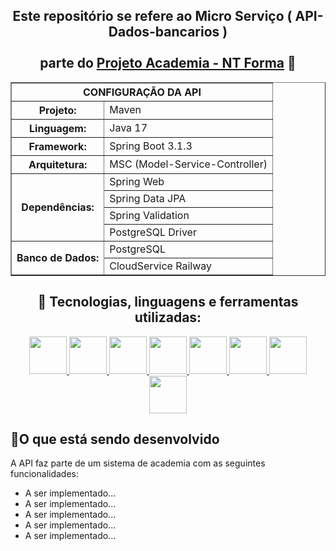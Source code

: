 <div align="center">
  <h2>
    Este repositório se refere ao Micro Serviço ( API-Dados-bancarios ) 
    <br>
    <br>
    parte do <u>Projeto Academia - NT Forma</u> 💪
  </h2>
</div>


<div align="center">
    <table border="1">
        <tr>
            <th colspan="2">CONFIGURAÇÃO DA API</th>
        </tr>
        <tr>
            <th>Projeto:</th>
            <td>Maven</td>
        </tr>
        <tr>
            <th>Linguagem:</th>
            <td>Java 17</td>
        </tr>
        <tr>
            <th>Framework:</th>
            <td>Spring Boot 3.1.3</td>
        </tr>
        <tr>
            <th>Arquitetura:</th>
            <td>MSC (Model-Service-Controller)</td>
        </tr>
        <tr>
            <th rowspan="4">Dependências:</th>
            <td>Spring Web</td>
        </tr>
        <tr>
            <td>Spring Data JPA</td>
        </tr>
        <tr>
            <td>Spring Validation</td>
        </tr>
        <tr>
            <td>PostgreSQL Driver</td>
        </tr>
        <tr>
            <th rowspan="2">Banco de Dados:</th>
            <td>PostgreSQL</td>
        </tr>
        <tr>
            <td>CloudService Railway</td>
        </tr>
    </table>
</div>



<div align="center">
  <h2>🧰 Tecnologias, linguagens e ferramentas utilizadas:</h2>
  <p align="center">
    <a href="https://github.com/PFonsecaFV/PFonsecaFV">
    <img src="https://github.com/PFonsecaFV/PFonsecaFV/blob/main/src/icons/ic_java.svg" width="60" fill="none" />
    <img src="https://github.com/PFonsecaFV/PFonsecaFV/blob/main/src/icons/ic_maven.svg" width="60" fill="none" />
    <img src="https://github.com/PFonsecaFV/PFonsecaFV/blob/main/src/icons/ic_spring.svg" width="60" fill="none" />
    <img src="https://github.com/PFonsecaFV/PFonsecaFV/blob/main/src/icons/ic_springboot.svg" width="60" fill="none" />
    <img src="https://github.com/PFonsecaFV/PFonsecaFV/blob/main/src/icons/ic_hibernate.svg" width="60" fill="none" />
    <img src="https://github.com/PFonsecaFV/PFonsecaFV/blob/main/src/icons/ic_postgre.svg" width="60" fill="none" />
    <img src="https://github.com/PFonsecaFV/PFonsecaFV/blob/main/src/icons/ic_postman.svg" width="60" fill="none" />
    <img src="https://github.com/PFonsecaFV/PFonsecaFV/blob/main/src/icons/ic_railway.svg" width="60" fill="none" />
    </a>
  </p>
</div>

## <strong>🎯O que está sendo desenvolvido</strong><br />

A API faz parte de um sistema de academia com as seguintes funcionalidades:

- A ser implementado...
- A ser implementado...
- A ser implementado...
- A ser implementado...
- A ser implementado...